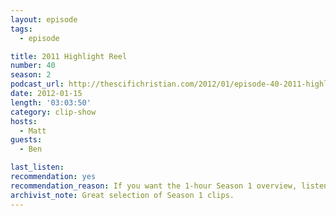 ```yaml
---
layout: episode
tags:
  - episode

title: 2011 Highlight Reel
number: 40
season: 2
podcast_url: http://thescifichristian.com/2012/01/episode-40-2011-highlight-reel/
date: 2012-01-15
length: '03:03:50'
category: clip-show
hosts:
  - Matt
guests: 
  - Ben

last_listen: 
recommendation: yes
recommendation_reason: If you want the 1-hour Season 1 overview, listen to № 39. If you want the 3-hour version, listen to № 40.
archivist_note: Great selection of Season 1 clips.
---
```

